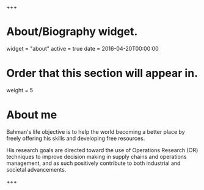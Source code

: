 +++
# About/Biography widget.
widget = "about"
active = true
date = 2016-04-20T00:00:00

# Order that this section will appear in.
weight = 5

 


# About me

Bahman's life objective is to help the world becoming a better place by freely offering his skills and developing free resources.

His research goals are directed toward the use of Operations Research (OR) techniques to improve decision making in supply chains and operations management, and as such positively contribute to both industrial and societal advancements.

+++